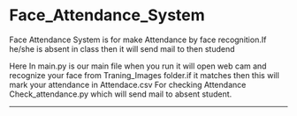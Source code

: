 # Face_Attendance_System


Face Attendance System is for make Attendance by face recognition.If he/she is absent in class then it will send mail to then studend 

Here In main.py is our main file when you run it will open web cam and recognize your face from Traning_Images folder.if it matches then this will mark your attendance in Attendace.csv
For checking Attendance  Check_attendance.py which will send mail to absent student.

<hr>

